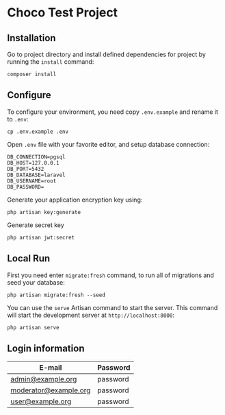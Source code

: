 # Choco Test Project

## Installation

Go to project directory and install defined dependencies for project by running the `install` command:

```
composer install
```

## Configure

To configure your environment, you need copy `.env.example` and rename it to `.env`:

```
cp .env.example .env
```

Open `.env` file with your favorite editor, and setup database connection:

```
DB_CONNECTION=pgsql
DB_HOST=127.0.0.1
DB_PORT=5432
DB_DATABASE=laravel
DB_USERNAME=root
DB_PASSWORD=
```

Generate your application encryption key using:

```
php artisan key:generate
```

Generate secret key

```
php artisan jwt:secret
```

## Local Run

First you need enter `migrate:fresh` command, to run all of migrations and seed your database:

```
php artisan migrate:fresh --seed
```

You can use the `serve` Artisan command to start the server. This command will start the development server at `http://localhost:8000`:

```
php artisan serve
```

## Login information

| E-mail | Password |
| --- | --- |
| admin@example.org | password |
| moderator@example.org | password |
| user@example.org | password |
